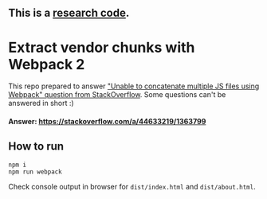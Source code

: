 ## This is a [research code](https://meiert.com/en/blog/20140716/research-and-production/).

# Extract vendor chunks with Webpack 2

This repo prepared to answer ["Unable to concatenate multiple JS files using Webpack" question from StackOverflow](https://stackoverflow.com/q/44633037/1363799). Some questions can't be answered in short :)

#### Answer: https://stackoverflow.com/a/44633219/1363799

## How to run

```
npm i
npm run webpack
```

Check console output in browser for `dist/index.html` and `dist/about.html`.
